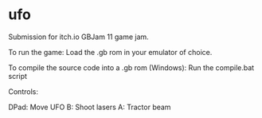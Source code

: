 # ufo
Submission for itch.io GBJam 11 game jam.

To run the game:
Load the .gb rom in your emulator of choice.

To compile the source code into a .gb rom (Windows):
Run the compile.bat script

Controls:

DPad: Move UFO
B: Shoot lasers
A: Tractor beam

